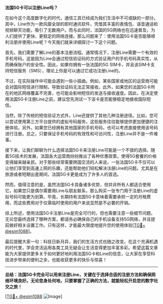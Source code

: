 **法国5G卡可以注册Line吗？**

在如今这个高度数字化的时代，通信工具已经成为我们生活中不可或缺的一部分。其中，Line作为一款风靡全球的即时通讯软件，凭借其丰富的表情包、语音通话和视频聊天功能，吸引了无数用户。而与此同时，法国的5G网络也在迅速普及，为人们提供了更快、更稳定的网络连接。那么问题来了：使用法国5G卡是否能够顺利注册并使用Line呢？今天我们就来详细探讨一下这个问题。

首先，我们需要了解Line的基本注册流程。通常情况下，注册Line需要一个有效的手机号码。这是因为Line会通过短信验证码的方式验证用户的手机号码真实性，从而确保账户的安全性。因此，如果你拥有一张法国的5G SIM卡，并且该SIM卡支持短信服务（SMS），理论上你是可以通过它成功注册Line的。

不过，在实际操作中可能会遇到一些小插曲。例如，某些国家或地区的运营商可能会对国际短信进行限制，导致验证码无法正常接收。此外，如果您的法国5G卡所在的地区网络覆盖不完善，也可能会影响短信的发送与接收速度。因此，在决定使用法国5G卡注册Line之前，建议您先测试一下该卡是否能够稳定地接收国际短信。

当然，除了传统的短信验证方式外，Line还提供了其他几种注册途径。比如，您可以尝试使用第三方平台提供的虚拟号码服务，这些服务往往能够提供更加便捷的注册体验。另外，如果您已经拥有其他国家的手机号码，也可以考虑直接使用该号码进行注册。总之，只要保证手机号码的有效性和可访问性，注册Line并不是一件难事。

接下来，让我们聊聊为什么选择法国5G卡来注册Line可能是一个不错的选择。随着5G技术的发展，法国各大运营商纷纷推出了各种优惠政策，使得5G套餐的价格变得越来越亲民。对于那些经常需要跨国交流的人来说，一张法国5G卡不仅可以让他们享受到高速上网的乐趣，还能帮助他们轻松解决注册Line的问题。尤其是在旅游或者短期出差期间，法国5G卡更是成为了许多人的首选。

然而，值得注意的是，虽然法国5G卡具备诸多优势，但并非所有人都适合使用它。如果您只是偶尔需要用Line与朋友联系，那么购买一张专门用于注册Line的虚拟号码可能更为划算。毕竟，长期持有法国5G卡意味着需要承担一定的月租费用，而这些费用对于仅需临时使用的用户来说显然是不必要的开销。

综上所述，使用法国5G卡注册Line是完全可行的，但也需要注意一些细节问题。无论您最终选择了哪种方案，都请务必确保自己的手机设备支持5G网络，并且提前做好相关设置工作。只有这样，才能最大限度地提升您的使用体验[[TG💪+ @esim1088](https://t.me/s/esim1088)]。

最后提醒大家一句：科技日新月异，我们的生活方式也随之改变。在这个充满机遇的时代里，学会灵活运用各类工具无疑会让生活变得更加丰富多彩。希望这篇文章能为大家提供更多关于如何更好地利用法国5G卡和Line的信息，让大家在享受科技进步带来的便利之余，也能收获更多的快乐与惊喜！

---

**总结：法国5G卡完全可以用来注册Line，关键在于选择合适的注册方法和确保网络环境良好。无论您身处何地，只要掌握了正确的方法，就能轻松开启您的数字社交之旅！**

[[TG💪+ @esim1088](https://t.me/s/esim1088) ![Image](https://i.postimg.cc/4NQfJmqS/Snipaste-2025-05-13-00-14-12.png)]